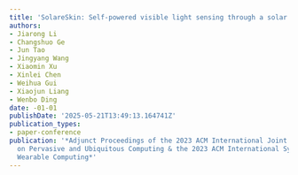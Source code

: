 ```yaml
---
title: 'SolareSkin: Self-powered visible light sensing through a solar cell e-skin'
authors:
- Jiarong Li
- Changshuo Ge
- Jun Tao
- Jingyang Wang
- Xiaomin Xu
- Xinlei Chen
- Weihua Gui
- Xiaojun Liang
- Wenbo Ding
date: -01-01
publishDate: '2025-05-21T13:49:13.164741Z'
publication_types:
- paper-conference
publication: '*Adjunct Proceedings of the 2023 ACM International Joint Conference
  on Pervasive and Ubiquitous Computing & the 2023 ACM International Symposium on
  Wearable Computing*'
---
```


